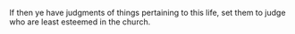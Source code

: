If then ye have judgments of things pertaining to this life, set them to judge who are least esteemed in the church.
